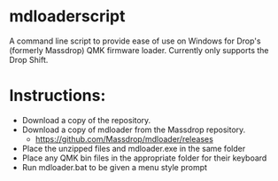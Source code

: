 # mdloaderscript
A command line script to provide ease of use on Windows for Drop's (formerly Massdrop) QMK firmware loader.
Currently only supports the Drop Shift.

# Instructions:
- Download a copy of the repository.
- Download a copy of mdloader from the Massdrop repository.
    - https://github.com/Massdrop/mdloader/releases
- Place the unzipped files and mdloader.exe in the same folder
- Place any QMK bin files in the appropriate folder for their keyboard
- Run mdloader.bat to be given a menu style prompt
